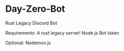 # Day-Zero-Bot

Rust Legacy Discord Bot

Requirements:
              A rust legacy server!
              Node.js
              Bot token

Optional:
              Nodemon.js
